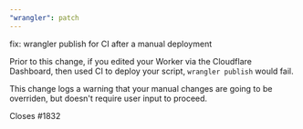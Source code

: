 ```yaml
---
"wrangler": patch
---
```


fix: wrangler publish for CI after a manual deployment

Prior to this change, if you edited your Worker via the Cloudflare Dashboard, then used CI to deploy your script, `wrangler publish` would fail.

This change logs a warning that your manual changes are going to be overriden, but doesn't require user input to proceed.

Closes #1832
